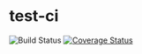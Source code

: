 # test-ci

![Build Status](https://travis-ci.com/Sarah-Datalyo/test-ci.svg?branch=master "Build status")
[![Coverage Status](https://coveralls.io/repos/github/Sarah-Datalyo/test-ci/badge.svg)](https://coveralls.io/github/Sarah-Datalyo/test-ci)
